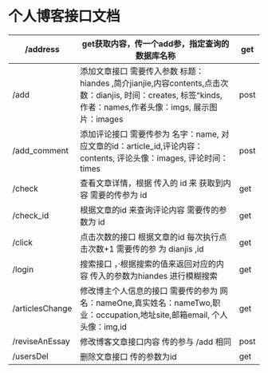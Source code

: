 # 个人博客接口文档

| /address        | get获取内容，传一个add参，指定查询的数据库名称               | get  |
| --------------- | ------------------------------------------------------------ | ---- |
| /add            | 添加文章接口 需要传入参数 标题：hiandes ,简介jianjie,内容contents,点击次数：dianjis, 时间：creates, 标签“kinds, 作者：names,作者头像：imgs, 展示图片：images | post |
| /add_comment    | 添加评论接口  需要传参为  名字：name, 对应文章的id：article_id,评论内容：contents, 评论头像：images, 评论时间：times | post |
| /check          | 查看文章详情，根据 传入的 id 来 获取到内容   需要的传参为    id | get  |
| /check_id       | 根据文章的id 来查询评论内容 需要传的参数为 id                | get  |
| /click          | 点击次数的接口  根据文章的id 每次执行点击次数+1 需要传的参 为 dianjis ,id | get  |
| /login          | 搜索接口 ，·根据搜索的值来返回对应的内容 传入的参数为hiandes  进行模糊搜索 | get  |
| /articlesChange | 修改博主个人信息的接口    需要传的参为 网名：nameOne,真实姓名：nameTwo,职业：occupation,地址site,邮箱email, 个人头像：img,id | get  |
| /reviseAnEssay  | 修改博客文章接口内容 传的参与  /add   相同                   | post |
| /usersDel       | 删除文章接口  传的参数为id                                   | get  |

